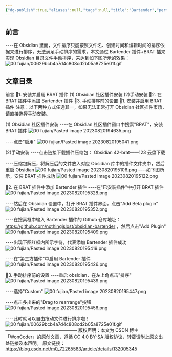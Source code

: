 ```yaml
---
{"dg-publish":true,"aliases":null,"tags":null,"title":"Bartender","permalink":"/0801/obsidian/obsidian/bartender/","dgPassFrontmatter":true,"noteIcon":""}
---
```


## 前言
----在 Obsidian 里面，文件排序只能按照文件名、创建时间和编辑时间的排序依据来进行排序，无法满足手动排序的需求，本文通过 Bartender 插件+BRAT 插来实现 Obsidian 目录文件手动排序，来达到如下图所示的效果：
![00 fujian/00629bcb4a7d4c808cd2b05a8725e01f.gif](/img/user/00%20fujian/00629bcb4a7d4c808cd2b05a8725e01f.gif)

## 文章目录
前言
📌1. 安装并启用 BRAT 插件
(1) Obsidian 社区插件安装
(2)手动安装
📌2. 在 BRAT 插件中添加 Bartender 插件
📌3. 手动排序前的设置
📌1. 安装并启用 BRAT 插件
注意：以下两种方式任选其一，如果无法正常打开 Obsidian 社区插件市场，请直接选择手动安装。

(1) Obsidian 社区插件安装
----在 Obsidian 社区插件窗口中搜索"BRAT"，安装 BRAT 插件
![00 fujian/Pasted image 20230820194635.png](/img/user/00%20fujian/Pasted%20image%2020230820194635.png)

----点击"启用"
![00 fujian/Pasted image 20230820195041.png](/img/user/00%20fujian/Pasted%20image%2020230820195041.png)

(2)手动安装
----点击链接下载插件压缩包：
Obsidian 42-brat——123 云盘下载

----压缩包解压，将解压后的文件放入对应 Obsidian 库中的插件文件夹中，然后重启 Obsidian
![00 fujian/Pasted image 20230820195106.png](app://cfa336403b7ba47c0f713f5c66cd1a5e9ef8/H:/SynologyDrive/caiweili/00%20fujian/Pasted%20image%2020230820195106.png?1692532266716)
----如下图所示，安装 BRAT 插件成功
![00 fujian/Pasted image 20230820195122.png](/img/user/00%20fujian/Pasted%20image%2020230820195122.png)

📌2. 在 BRAT 插件中添加 Bartender 插件
----在"已安装插件"中打开 BRAT 插件
![00 fujian/Pasted image 20230820195328.png](/img/user/00%20fujian/Pasted%20image%2020230820195328.png)

----然后在 Obsidian 设置中，打开 BRAT 插件界面，点击"Add Beta plugin"
![00 fujian/Pasted image 20230820195352.png](/img/user/00%20fujian/Pasted%20image%2020230820195352.png)

----在搜索框中输入 Bartender 插件的 Github 仓库地址： https://github.com/nothingislost/obsidian-bartender ，然后点击"Add Plugin"
![00 fujian/Pasted image 20230820195409.png](/img/user/00%20fujian/Pasted%20image%2020230820195409.png)

----出现下图红框内所示字符，代表添加 Bartender 插件成功
![00 fujian/Pasted image 20230820195419.png](/img/user/00%20fujian/Pasted%20image%2020230820195419.png)

----在"第三方插件"中启用 Bartender 插件
![00 fujian/Pasted image 20230820195426.png](/img/user/00%20fujian/Pasted%20image%2020230820195426.png)

📌3. 手动排序前的设置
----重启 obsidian，在左上角点击"排序"
![00 fujian/Pasted image 20230820195439.png](/img/user/00%20fujian/Pasted%20image%2020230820195439.png)

----选择"Custom"
![00 fujian/Pasted image 20230820195447.png](/img/user/00%20fujian/Pasted%20image%2020230820195447.png)

----点击多出来的"Drag to rearrange"按钮
![00 fujian/Pasted image 20230820195456.png](/img/user/00%20fujian/Pasted%20image%2020230820195456.png)

----此时就可以自由拖动文件进行排序啦！
![00 fujian/00629bcb4a7d4c808cd2b05a8725e01f.gif](/img/user/00%20fujian/00629bcb4a7d4c808cd2b05a8725e01f.gif)
————————————————
版权声明：本文为 CSDN 博主「WonCoder」的原创文章，遵循 CC 4.0 BY-SA 版权协议，转载请附上原文出处链接及本声明。
原文链接： https://blog.csdn.net/m0_72265583/article/details/132005345